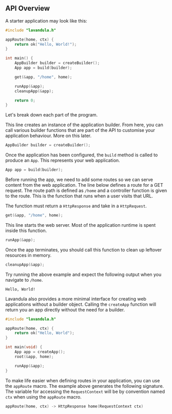 ## API Overview

A starter application may look like this:

```c
#include "lavandula.h"

appRoute(home, ctx) {
    return ok("Hello, World!");
}

int main() {
    AppBuilder builder = createBuilder();
    App app = build(builder);

    get(&app, "/home", home);

    runApp(&app);
    cleanupApp(&app);

    return 0;
}
```

Let's break down each part of the program.

This line creates an instance of the application builder. From here, you can call various builder functions that are part of the API to customise your application behaviour. More on this later.

```c
AppBuilder builder = createBuilder();
```

Once the application has been configured, the `build` method is called to produce an `App`. This represents your web application.

```c
App app = build(builder);
```

Before running the app, we need to add some routes so we can serve content from the web application. The line below defines a route for a GET request. The route path is defined as `/home` and a controller function is given to the route. This is the function that runs when a user visits that URL.

The function must return a `HttpResponse` and take in a `HttpRequest`.

```c
get(&app, "/home", home);
```

This line starts the web server. Most of the application runtime is spent inside this function.

```c
runApp(&app);
```

Once the app terminates, you should call this function to clean up leftover resources in memory.

```c
cleanupApp(&app);
```

Try running the above example and expect the following output when you navigate to `/home`.

```
Hello, World!
```

Lavandula also provides a more minimal interface for creating web applications without a builder object. Calling the `createApp` function will return you an app directly without the need for a builder.

```c
#include "lavandula.h"

appRoute(home, ctx) {
    return ok("Hello, World");
}

int main(void) {
    App app = createApp();
    root(&app, home);

    runApp(&app);
}
```

To make life easier when defining routes in your application, you can use the `appRoute` macro. The example above generates the following signature. The variable for accessing the `RequestContext` will be by convention named `ctx` when using the `appRoute` macro.

```c
appRoute(home, ctx) -> HttpResponse home(RequestContext ctx)
```